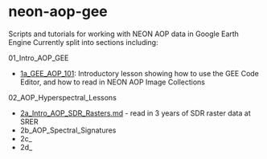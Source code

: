 # neon-aop-gee
Scripts and tutorials for working with NEON AOP data in Google Earth Engine
Currently split into sections including:

01_Intro_AOP_GEE 
  - [1a_GEE_AOP_101](./01_Intro_AOP_GEE/1a_GEE_AOP_101.md): Introductory lesson showing how to use the GEE Code Editor, and how to read in NEON AOP Image Collections

02_AOP_Hyperspectral_Lessons
 - [2a_Intro_AOP_SDR_Rasters.md](02_AOP_Hyperspectral_Lessons/2a_Intro_AOP_Hyperspectral/2a_Intro_AOP_SDR_Rasters.md) - read in 3 years of SDR raster data at SRER
 - 2b_AOP_Spectral_Signatures
 - 2c_
 - 2d_
